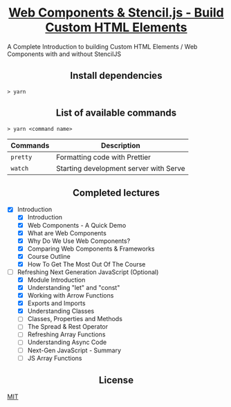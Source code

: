 <h1 align="center">
  <a href="https://www.udemy.com/web-components-stenciljs-build-custom-html-elements" title="Link to this course">Web Components & Stencil.js - Build Custom HTML Elements</a>
</h1>

A Complete Introduction to building Custom HTML Elements / Web Components with and without StencilJS

<h2 align="center">Install dependencies</h2>

```
> yarn
```

<h2 align="center">List of available commands</h2>

```
> yarn <command name>
```

<table>
  <thead>
    <tr>
      <th>Commands</th>
      <th>Description</th>
    </tr>
  </thead>
  <tbody>
    <tr>
      <td>
        <code>pretty</code>
      </td>
      <td>
        Formatting code with Prettier
      </td>
    </tr>
    <tr>
      <td>
        <code>watch</code>
      </td>
      <td>
        Starting development server with Serve
      </td>
    </tr>
  </tbody>
</table>

<h2 align="center">Completed lectures</h2>

- [x] Introduction
  - [x] Introduction
  - [x] Web Components - A Quick Demo
  - [x] What are Web Components
  - [x] Why Do We Use Web Components?
  - [x] Comparing Web Components & Frameworks
  - [x] Course Outline
  - [x] How To Get The Most Out Of The Course

- [ ] Refreshing Next Generation JavaScript (Optional)
  - [x] Module Introduction
  - [x] Understanding "let" and "const"
  - [x] Working with Arrow Functions
  - [x] Exports and Imports
  - [x] Understanding Classes
  - [ ] Classes, Properties and Methods
  - [ ] The Spread & Rest Operator
  - [ ] Refreshing Array Functions
  - [ ] Understanding Async Code
  - [ ] Next-Gen JavaScript - Summary
  - [ ] JS Array Functions

<h2 align="center">License</h2>

[MIT](/LICENSE)
